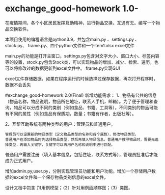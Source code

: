# exchange_good-homework 1.0-
在疫情期间，各个小区居民发挥互助精神，进行物品交换，互通有无。编写一个物品交换软件。

本项目使用的编程语言是python3.9，共包含main.py 、settings.py 、stock.py、 frame.py、四个python文件和一个item1.xlsx excel文件

main.py的功能是打开主窗口，settings.py包含对文字大小、窗口大小、标签内容等的设置，stock.py包含Stock类，可以实现物品的增加、减少、检索、遍历，也可以将修改过的数据更新到excel文件中。 frame.py实现GUI

excel文件存储数据，如果在程序运行的时候选择过保存数据，再次打开程序时，数据不会丢失


#exchange_good-homework 2.0(Final)
新增功能需求：
1、物品有公共的信息（物品名称，物品说明，物品所在地址，联系人手机，邮箱）。为了便于管理和查询，物品可以分成不同的类别（例如食品、书籍、工具等），不同类别的物品可能有不同的属性（例如食品有保质期，数量；书籍有作者，出版社等）。

2、互帮互助系统有两种类型的用户：管理员和普通用户。

    管理员可以设置新的物品类型（定义物品类型的名称和各个属性），修改物品类型。
    普通用户在添加物品时先选择物品类型，然后再填入物品信息。普通用户搜寻物品时，需要先选择类型，再输入关键字，关键字可以再用户名称和说明中进行匹配。

普通用户需要注册（填入基本信息，包括住址，联系方式等），管理员批准后才能成为正式用户。

增加admin.py,user.py，分别实现管理员功能和用户功能。增加一个存储用户数据的excel文件和一个保存物品类别信息的excel文件。

设计文档中包含 (1)用例模型；（2）针对用例画顺序图；（3）类图。
